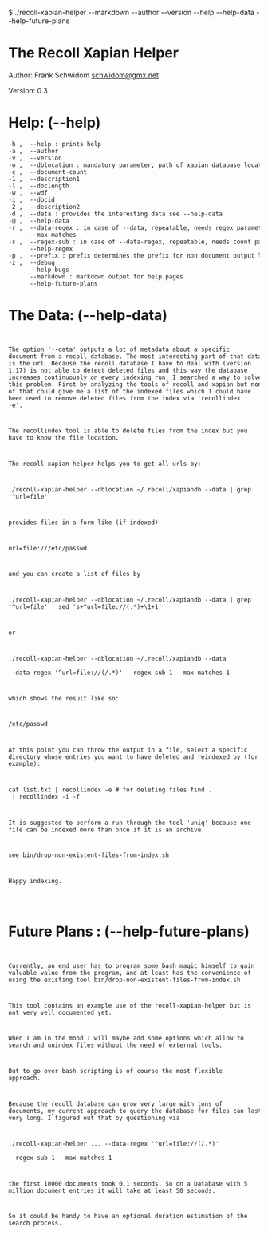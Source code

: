 $ ./recoll-xapian-helper --markdown --author --version --help --help-data --help-future-plans

# The Recoll Xapian Helper

Author: Frank Schwidom <schwidom@gmx.net>

Version: 0.3

# Help: (--help)
<div><code><pre>
-h ,  --help : prints help
-a ,  --author
-v ,  --version
-o ,  --dblocation : mandatory parameter, path of xapian database location (directory) 
-c ,  --document-count
-1 ,  --description1
-l ,  --doclength
-w ,  --wdf
-i ,  --docid
-2 ,  --description2
-d ,  --data : provides the interesting data see --help-data
-@ ,  --help-data
-r ,  --data-regex : in case of --data, repeatable, needs regex parameter, filters data output, see --help-regex
      --max-matches
-s ,  --regex-sub : in case of --data-regex, repeatable, needs count parameter, chooses the sub expression, see --help-regex
      --help-regex
-p ,  --prefix : prefix determines the prefix for non document output lines, default ""
-z ,  --debug
      --help-bugs
      --markdown : markdown output for help pages
      --help-future-plans
</pre></code></div>

# The Data: (--help-data)
<div><code><pre>

 The option '--data' outputs a lot of metadata about a specific 
 document from a recoll database. The most interesting part of that
 data is the url. Because the recoll database I have to deal with 
 (version 1.17) is not able to detect deleted files and this way 
 the database increases continuously on every indexing run, I searched
 a way to solve this problem. First by analyzing the tools of recoll 
 and xapian but none of that could give me a list of the indexed files 
 which I could have been used to remove deleted files from the index
 via 'recollindex -e'.

 The recollindex tool is able to delete files from the index but
 you have to know the file location. 

 The recoll-xapian-helper helps you to get all urls
 by:

  ./recoll-xapian-helper --dblocation ~/.recoll/xapiandb --data |
   grep '^url=file'

 provides files in a form like (if indexed)

  url=file:///etc/passwd

 and you can create a list of files by 

  ./recoll-xapian-helper --dblocation ~/.recoll/xapiandb --data |
   grep '^url=file' | sed 's+^url=file://\(.*\)+\1+1'

 or 
 
  ./recoll-xapian-helper --dblocation ~/.recoll/xapiandb --data \
    --data-regex '^url=file://(/.*)' --regex-sub 1 --max-matches 1


 which shows the result like so:

  /etc/passwd

 At this point you can throw the output in a file, select a specific
 directory whose entries you want to have deleted and reindexed by (for example):

 cat list.txt | recollindex -e # for deleting files
 find . <specific directory> | recollindex -i -f

 It is suggested to perform a run through the tool 'uniq' because one file
 can be indexed more than once if it is an archive.
 
 see bin/drop-non-existent-files-from-index.sh

 Happy indexing.


</pre></code></div>

# Future Plans : (--help-future-plans)
<div><code><pre>


 Currently, an end user has to program some bash magic himself to gain
 valuable value from the program, and at least has the convenience of 
 using the existing tool bin/drop-non-existent-files-from-index.sh.

 This tool contains an example use of the recoll-xapian-helper but
 is not very vell documented yet.

 When I am in the mood I will maybe add some options which allow to 
 search and unindex files without the need of external tools.

 But to go over bash scripting is of course the most flexible approach.


 Because the recoll database can grow very large with tons of documents,
 my current approach to query the database for files can last very
 long. I figured out that by questioning via

  ./recoll-xapian-helper ... --data-regex '^url=file://(/.*)' \
   --regex-sub 1 --max-matches 1

 the first 10000 documents took 0.1 seconds. So on a Database with 5 million
 document entries it will take at least 50 seconds.

 So it could be handy to have an optional duration estimation of the search
 process.


</pre></code></div>
